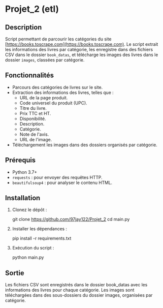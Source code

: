 # Projet_2 (etl)

## Description

Script permettant de parcourir les catégories du site [https://books.toscrape.com](https://books.toscrape.com). 
Le script extrait les informations des livres par catégorie, les enregistre dans des fichiers CSV dans le dossier `book_datas`, 
et télécharge les images des livres dans le dossier `images`, classées par catégorie.

## Fonctionnalités

- Parcours des catégories de livres sur le site.
- Extraction des informations des livres, telles que :
  - URL de la page produit.
  - Code universel du produit (UPC).
  - Titre du livre.
  - Prix TTC et HT.
  - Disponibilité.
  - Description.
  - Catégorie.
  - Note de l'avis.
  - URL de l'image.
- Téléchargement les images dans des dossiers organisés par catégorie.

## Prérequis

- Python 3.7+
- `requests` : pour envoyer des requêtes HTTP.
- `beautifulsoup4` : pour analyser le contenu HTML.

## Installation

1. Clonez le dépôt :

   git clone https://github.com/97jay122/Projet_2
   cd main.py

2. Installer les dépendances :
   
   pip install -r requirements.txt

3. Exécution du script :

   python main.py

## Sortie
  Les fichiers CSV sont enregistrés dans le dossier book_datas avec les informations des livres pour chaque catégorie.
  Les images sont téléchargées dans des sous-dossiers du dossier images, organisées par catégorie.

